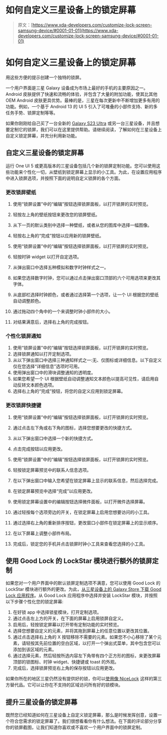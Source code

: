 # 如何自定义三星设备上的锁定屏幕

> 原文：[https://www.xda-developers.com/customize-lock-screen-samsung-device/#0001-01-01](https://www.xda-developers.com/customize-lock-screen-samsung-device/#0001-01-01)

# 如何自定义三星设备上的锁定屏幕

用这些方便的提示创建一个独特的锁屏。

一个用户界面是三星 Galaxy 设备成为市场上最好的手机的主要原因之一。Android 皮肤提供了快速和流畅的体验，并包含了大量的附加功能，使其比其他 OEM Android 皮肤更具优势。最棒的是，三星在每次更新中不断增加更多有用的功能。例如，一个基于 Android 13 的 UI 5 引入了可堆叠的小部件支持、新的多任务手势、锁屏定制等等。

如果你刚刚给自己买了一台全新的 [Galaxy S23 Ultra](https://www.xda-developers.com/samsung-galaxy-s23-ultra-review/) 或另一台三星设备，并且想要定制它的锁屏，我们可以在这里提供帮助。请继续阅读，了解如何在三星设备上自定义锁定屏幕，并充分利用新功能。

## 自定义三星设备的锁定屏幕

运行 One UI 5 或更高版本的三星设备包括几个新的锁屏定制功能。您可以使用这些功能来个性化一切，从壁纸到锁定屏幕上显示的小工具。为此，在设置应用程序中进入锁屏选项，并按照下面的说明自定义锁屏的各个方面。

### 更改锁屏壁纸

1.  使用“锁屏设置”中的“编辑”按钮选择锁屏面板，以打开锁屏的实时预览。
2.  轻按左上角的壁纸按钮来更改您的锁屏壁纸。
3.  从下一页的默认类别中选择一种壁纸，或者从您的图库中选择一幅图像。
4.  轻按右上角的“完成”按钮以应用新的锁屏壁纸。

1.  使用“锁屏设置”中的“编辑”按钮选择锁屏面板，以打开锁屏的实时预览。
2.  轻按时钟 widget 以打开自定选项。
3.  从弹出窗口中选择五种模拟和数字时钟样式之一。
4.  如果您选择数字时钟，您可以通过点击弹出窗口顶部的六个可用选项来更改其字体。
5.  从底部栏选择时钟颜色，或者通过选择第一个选项，让一个 UI 根据您的壁纸自动调整颜色。
6.  通过拖动四个角中的一个来调整时钟小部件的大小。
7.  对结果满意后，选择右上角的完成按钮。

### 个性化锁屏通知

1.  使用“锁屏设置”中的“编辑”按钮选择锁屏面板，以打开锁屏的实时预览。
2.  选择锁屏通知以打开定制选项。
3.  从以下弹出窗口中选择三种通知样式之一:无、仅图标或详细信息。以下自定义仅在您选择“详细信息”选项时可用。
4.  使用弹出窗口中的滑块调整通知的透明度。
5.  如果您希望一个 UI 根据壁纸自动调整通知文本颜色以提高可见性，请启用自动反转文本颜色选项。
6.  选择右上角的“完成”按钮，将您的自定义应用到锁定屏幕。

### 更改锁屏快捷键

1.  使用“锁屏设置”中的“编辑”按钮选择锁屏面板，以打开锁屏的实时预览。
2.  通过点击左下角或右下角的图标，选择您想要更改的快捷方式。
3.  从以下弹出窗口中选择一个新的快捷方式。
4.  点击完成按钮以应用更改。

1.  使用“锁屏设置”中的“编辑”按钮选择锁屏面板，以打开锁屏的实时预览。
2.  轻按锁定屏幕预览中的联系人信息选项。
3.  在以下弹出窗口中输入您希望在锁定屏幕上显示的联系信息，然后选择完成。
4.  在锁定屏幕预览中选择“完成”以应用更改。

1.  使用锁定屏幕设置中的编辑按钮选择微件面板，以打开微件选择屏幕。
2.  通过轻按每个选项旁边的开关，在锁定屏幕上启用您想要访问的小工具。
3.  通过选择右上角的重新排序按钮，更改窗口小部件在锁定屏幕上的显示顺序。
4.  在以下屏幕上调整小部件布局。
5.  完成后，锁定您的手机并点击锁屏时钟小工具来查看您选择的小工具。

## 使用 Good Lock 的 LockStar 模块进行额外的锁屏定制

如果您对一个用户界面中的默认锁屏定制选项不满意，您可以使用 Good Lock 的 LockStar 模块进行额外的更改。为此，[从三星设备上的 Galaxy Store 下载 Good Lock 应用程序](https://galaxystore.samsung.com/detail/com.samsung.android.goodlock?langCd=en)。从 Good Lock 应用程序中选择并安装 LockStar 模块，并按照以下步骤个性化您的锁定屏幕:

1.  在好锁 app 中选择锁星模块，打开定制选项。
2.  通过点击左上方的开关，在下面的屏幕上启用锁屏自定义。
3.  启用后，轻按锁定屏幕以打开带有定制功能的实时预览。
4.  选择您想要自定义的元素，并将其拖到屏幕上的任意位置以更改其位置。
5.  通过点击选择右上角的 X 按钮移除不需要的元素。如果您不小心移除了某个元素，请轻按其先前位置的空白区域，以打开一个弹出式菜单，其中包含您可以添加到该区域的元素。
6.  通过选择元素，然后轻按所选内容左下角带有四个正方形的图标，来更改屏幕顶部的锁图标、时钟 widget、快捷键或 toast 的外观。
7.  完成后，选择锁屏预览右上角的保存按钮以应用更改。

如果你所在的地区三星仍然没有提供好的锁，你可以[使用像 NiceLock](https://www.xda-developers.com/nicelock-manage-samsung-good-lock-modules-unsupported-regions/) 这样的第三方替代品。它可以让你在不支持的区域访问所有好的锁模块。

## 提升三星设备的锁定屏幕

既然您已经知道如何在三星设备上自定义锁定屏幕，那么是时候发挥创意，设置一个符合您需求的锁定屏幕了。我们很想看看你有什么想法。在下面的评论部分分享你的锁屏截图，让我们知道你喜欢或不喜欢一个用户界面中的锁屏定制。
